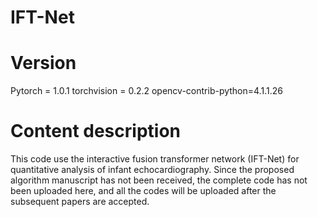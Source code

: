 # IFT-Net
# Version
Pytorch = 1.0.1 torchvision = 0.2.2  opencv-contrib-python=4.1.1.26
# Content description
This code use the interactive fusion transformer network (IFT-Net) for quantitative analysis of infant echocardiography.
Since the proposed algorithm manuscript has not been received, the complete code has not been uploaded here, and all the codes will be uploaded after the subsequent papers are accepted.

